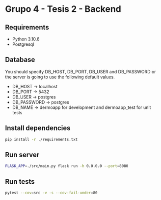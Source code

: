 # Grupo 4 - Tesis 2 - Backend

## Requirements

- Python 3.10.6
- Postgresql

## Database

You should specify DB_HOST, DB_PORT, DB_USER and DB_PASSWORD or the server is going to use the following default values.

- DB_HOST -> localhost
- DB_PORT -> 5432
- DB_USER -> postgres
- DB_PASSWORD -> postgres
- DB_NAME -> dermoapp for development and dermoapp_test for unit tests

## Install dependencies

```bash
pip install -r ./requirements.txt
```

## Run server

```bash
FLASK_APP=./src/main.py flask run -h 0.0.0.0 --port=8080
```

## Run tests

```bash
pytest --cov=src -v -s --cov-fail-under=80
```